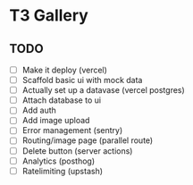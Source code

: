 # T3 Gallery

## TODO
- [ ] Make it deploy (vercel)
- [ ] Scaffold basic ui with mock data
- [ ] Actually set up a datavase (vercel postgres)
- [ ] Attach database to ui
- [ ] Add auth
- [ ] Add image upload
- [ ] Error management (sentry)
- [ ] Routing/image page (parallel route)
- [ ] Delete button (server actions)
- [ ] Analytics (posthog)
- [ ] Ratelimiting (upstash)
